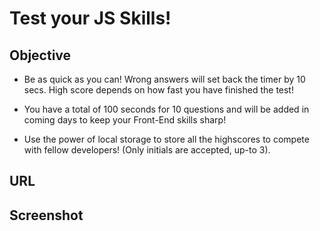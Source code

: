 # Test your JS Skills!

## Objective

- Be as quick as you can! Wrong answers will set back the timer by 10 secs. High score depends on how fast you have finished the test!

- You have a total of 100 seconds for 10 questions and will be added in coming days to keep your Front-End skills sharp!

- Use the power of local storage to store all the highscores to compete with fellow developers! (Only initials are accepted, up-to 3).

## URL


  
## Screenshot





